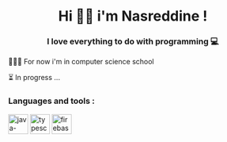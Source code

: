 <h1 align="center">Hi 👋🏼 i'm Nasreddine !</h1>
<h3 align="center">I love everything to do with programming 💻</h3>

<p>👨🏼‍🎓 For now i'm in computer science school</p>
<p>⏳ In progress ...</p>

<h3 align="left">Languages and tools :</h3>
<p align="left">
  <img width="40" height="40" src="https://img.icons8.com/color/48/java-coffee-cup-logo--v1.png" alt="java-coffee-cup-logo--v1"/>
  <img width="40" height="40" src="https://img.icons8.com/color/40/typescript.png" alt="typescript"/>
  <img width="40" height="40" src="https://img.icons8.com/color/48/firebase.png" alt="firebase"/>
</p>
